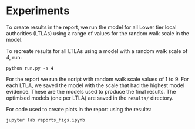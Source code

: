 # Experiments

To create results in the report, we run the model for all Lower tier local authorities (LTLAs) using a range of values for the random walk scale in the model.

To recreate results for all LTLAs using a model with a random walk scale of 4, run:

```{bash}
python run.py -s 4
```

For the report we run the script with random walk scale values of 1 to 9. For each LTLA, we saved the model with the scale that had the highest model evidence. These are the models used to produce the final results. The optimised models (one per LTLA) are saved in the `results/` directory.

For code used to create plots in the report using the results:

```{bash}
jupyter lab reports_figs.ipynb
```
